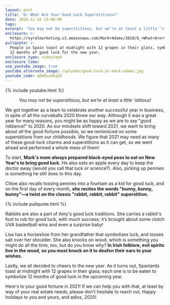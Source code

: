 ```yaml
---
layout: post
title: 'Q: What Are Your Good Luck Superstitions?'
date: 2020-12-16 13:00:00
tags:
excerpt: 'You may not be superstitious, but we’re at least a little ‘stitious!'
enclosure: >-
  https://vyralmarketing.s3.amazonaws.com/Mark+Adams/2020/Q_+What+Are+Your+Good+Luck+Superstitions_+(1).mp4
pullquote: >-
  People in Spain toast at midnight with 12 grapes in their glass, symbolizing
  12 months of good luck for the new year.
enclosure_type: video/mp4
enclosure_time:
use_youtube_image: true
youtube_alternate_image: /uploads/good-luck-yt-mark-adams.jpg
youtube_code: qOmDuz4kqZU
---
```


{% include youtube.html %}

<p style="text-align:center;"><em>You may not be superstitious, but we’re at least a little ‘stitious!</em></p>

We got together as a team to celebrate another successful year in business, in spite of all the curveballs 2020 threw our way. Although it was a great year for many reasons, you might be as happy as we are to say "good riddance\!" to 2020. As our mindsets shift toward 2021, we want to bring about *all* the good fortune possible, so we reminisced on some superstitions from our childhoods. We figure that 2021 may need as many of these good-luck charms and superstitions as it can get, so we went ahead and performed a whole mess of them!

To start, **Mark's mom always prepared black-eyed peas to eat on New Year's to bring good luck.** He also eats an apple every day to keep the doctor away (would you call that luck or science?).  Also, picking up pennies is something he still does to this day.

Chloe also recalls tossing pennies into a fountain as a kid for good luck, and on the first day of every month, **she recites the words "bunny, bunny, bunny”—a twist on the classic "rabbit, rabbit, rabbit" superstition.**

{% include pullquote.html %}

Rabbits are also a part of Amy's good luck traditions. She carries a rabbit's foot to rub for good luck, with much success; it’s brought about some clutch UVA basketball wins and even a surprise baby!

Lisa has a horseshoe from her grandfather that symbolizes luck, and tosses salt over her shoulder. She also knocks on wood, which is something you might do all the time, too, but do you know why? **In Irish folklore, evil spirits live in the wood, so you must knock on it to deafen their ears to your wishes.**

Lastly, we all decided to cheers to the new year. As it turns out, Spaniards toast at midnight with 12 grapes in their glass; each one is to be eaten to symbolize 12 months of good luck in the upcoming year.

Here's to your good fortune in 2021! If we can help you with that, at least by way of your real estate needs, please don't hesitate to reach out. Happy holidays to you and yours, and adios, 2020!
